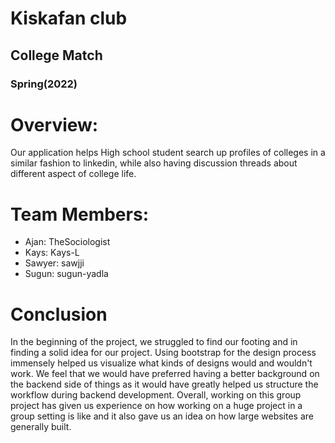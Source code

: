 # Kiskafan club

## College Match

### Spring(2022)

# Overview: 

Our application helps High school student search up profiles of colleges in a similar fashion to linkedin,
while also having discussion threads about different aspect of college life.


# Team Members:
- Ajan: TheSociologist
- Kays: Kays-L
- Sawyer: sawjji
- Sugun: sugun-yadla

# Conclusion 

In the beginning of the project, we struggled to find our footing and in finding a solid idea for our project. 
Using bootstrap for the design process immensely helped us visualize what kinds of designs would and wouldn't work.
We feel that we would have preferred having a better background on the backend side of things as it would have
greatly helped us structure the workflow during backend development. Overall, working on this group project has given us 
experience on how working on a huge project in a group setting is like and it also gave us an idea on how large websites are generally built.
